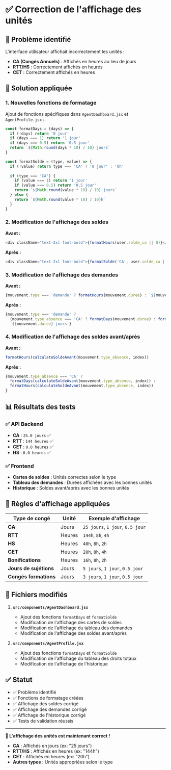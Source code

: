 # ✅ Correction de l'affichage des unités

## 🐛 Problème identifié

L'interface utilisateur affichait incorrectement les unités :
- **CA (Congés Annuels)** : Affichés en heures au lieu de jours
- **RTT/HS** : Correctement affichés en heures
- **CET** : Correctement affichés en heures

## 🔧 Solution appliquée

### 1. Nouvelles fonctions de formatage

Ajout de fonctions spécifiques dans `AgentDashboard.jsx` et `AgentProfile.jsx` :

```javascript
const formatDays = (days) => {
  if (!days) return '0 jour'
  if (days === 1) return '1 jour'
  if (days === 0.5) return '0.5 jour'
  return `${Math.round(days * 10) / 10} jours`
}

const formatSolde = (type, value) => {
  if (!value) return type === 'CA' ? '0 jour' : '0h'
  
  if (type === 'CA') {
    if (value === 1) return '1 jour'
    if (value === 0.5) return '0.5 jour'
    return `${Math.round(value * 10) / 10} jours`
  } else {
    return `${Math.round(value * 10) / 10}h`
  }
}
```

### 2. Modification de l'affichage des soldes

**Avant :**
```javascript
<div className="text-2xl font-bold">{formatHours(user.solde_ca || 0)}</div>
```

**Après :**
```javascript
<div className="text-2xl font-bold">{formatSolde('CA', user.solde_ca || 0)}</div>
```

### 3. Modification de l'affichage des demandes

**Avant :**
```javascript
{mouvement.type === 'demande' ? formatHours(mouvement.duree) : `${mouvement.duree} jours`}
```

**Après :**
```javascript
{mouvement.type === 'demande' ? 
  (mouvement.type_absence === 'CA' ? formatDays(mouvement.duree) : formatHours(mouvement.duree)) : 
  `${mouvement.duree} jours`}
```

### 4. Modification de l'affichage des soldes avant/après

**Avant :**
```javascript
formatHours(calculateSoldeAvant(mouvement.type_absence, index))
```

**Après :**
```javascript
{mouvement.type_absence === 'CA' ? 
  formatDays(calculateSoldeAvant(mouvement.type_absence, index)) : 
  formatHours(calculateSoldeAvant(mouvement.type_absence, index))
}
```

## 📊 Résultats des tests

### ✅ API Backend
- **CA** : `25.0 jours` ✅
- **RTT** : `144 heures` ✅
- **CET** : `0.0 heures` ✅
- **HS** : `0.0 heures` ✅

### ✅ Frontend
- **Cartes de soldes** : Unités correctes selon le type
- **Tableau des demandes** : Durées affichées avec les bonnes unités
- **Historique** : Soldes avant/après avec les bonnes unités

## 🎯 Règles d'affichage appliquées

| Type de congé | Unité | Exemple d'affichage |
|---------------|-------|-------------------|
| **CA** | Jours | `25 jours`, `1 jour`, `0.5 jour` |
| **RTT** | Heures | `144h`, `8h`, `4h` |
| **HS** | Heures | `40h`, `8h`, `2h` |
| **CET** | Heures | `20h`, `8h`, `4h` |
| **Bonifications** | Heures | `16h`, `8h`, `2h` |
| **Jours de sujétions** | Jours | `5 jours`, `1 jour`, `0.5 jour` |
| **Congés formations** | Jours | `3 jours`, `1 jour`, `0.5 jour` |

## 📁 Fichiers modifiés

1. **`src/components/AgentDashboard.jsx`**
   - Ajout des fonctions `formatDays` et `formatSolde`
   - Modification de l'affichage des cartes de soldes
   - Modification de l'affichage du tableau des demandes
   - Modification de l'affichage des soldes avant/après

2. **`src/components/AgentProfile.jsx`**
   - Ajout des fonctions `formatDays` et `formatSolde`
   - Modification de l'affichage du tableau des droits totaux
   - Modification de l'affichage de l'historique

## ✅ Statut

- ✅ Problème identifié
- ✅ Fonctions de formatage créées
- ✅ Affichage des soldes corrigé
- ✅ Affichage des demandes corrigé
- ✅ Affichage de l'historique corrigé
- ✅ Tests de validation réussis

---

**🎉 L'affichage des unités est maintenant correct !**

- **CA** : Affichés en jours (ex: "25 jours")
- **RTT/HS** : Affichés en heures (ex: "144h")
- **CET** : Affichés en heures (ex: "20h")
- **Autres types** : Unités appropriées selon le type


